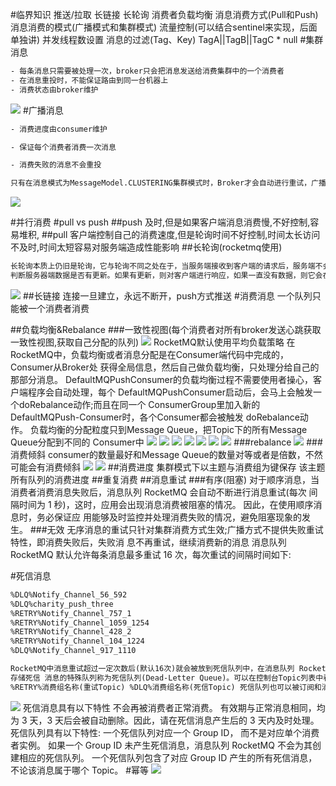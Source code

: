 #临界知识
推送/拉取
长链接
长轮询
消费者负载均衡
消息消费方式(Pull和Push)
消息消费的模式(广播模式和集群模式)
流量控制(可以结合sentinel来实现，后面单独讲) 
并发线程数设置
消息的过滤(Tag、Key) TagA||TagB||TagC * null
#集群消息
```asp
- 每条消息只需要被处理一次，broker只会把消息发送给消费集群中的一个消费者
- 在消息重投时，不能保证路由到同一台机器上
- 消费状态由broker维护
```
![](.z_06_分布式_消息队列_rocketmq_03_核心功能_02_消息消费_集群消息_广播消息_images/039400a9.png)
#广播消息
```asp
- 消费进度由consumer维护

- 保证每个消费者消费一次消息

- 消费失败的消息不会重投

只有在消息模式为MessageModel.CLUSTERING集群模式时，Broker才会自动进行重试，广播消息不重试

```
![](.z_06_分布式_消息队列_rocketmq_03_核心功能_02_消息消费_集群消息_广播消息_images/ba0124d4.png)

#并行消费
#pull vs push
##push
及时,但是如果客户端消息消费慢,不好控制,容易堆积,
##pull
客户端控制自己的消费速度,但是轮询时间不好控制,时间太长访问不及时,时间太短容易对服务端造成性能影响
##长轮询(rocketmq使用)
[](https://segmentfault.com/a/1190000023854950)
```asp
长轮询本质上仍旧是轮询，它与轮询不同之处在于，当服务端接收到客户端的请求后，服务端不会立即将数据返回给客户端，而是会先将这个请求hold住，
判断服务器端数据是否有更新。如果有更新，则对客户端进行响应，如果一直没有数据，则它会在长轮询超时时间之前一直hold住请求并检测是否有数据更新，直到有数据或者超时后才返回
```
![](.z_06_分布式_消息队列_rocketmq_03_核心功能_02_消息消费_并行消费_顺序消费_集群消息_广播消息_tag_pull_push_images/952d5f23.png)
[](http://wuwenliang.net/2019/09/22/%E8%B7%9F%E6%88%91%E5%AD%A6RocektMQ%E4%B9%8B%E7%90%86%E8%A7%A3%E9%95%BF%E8%BD%AE%E8%AF%A2%E6%9C%BA%E5%88%B6/)
##长链接
连接一旦建立，永远不断开，push方式推送
#消费消息
一个队列只能被一个消费者消费

##负载均衡&Rebalance
###一致性视图(每个消费者对所有broker发送心跳获取一致性视图,获取自己分配的队列)
![](.z_06_分布式_消息队列_rocketmq_03_消息消费_积压消息消费_负载均衡_队列路由_队列与消费者关系_并行消费_顺序消费_局部并行顺序消费_集群消息_广播消息_tag_pull_push_消费进度_重复消费_images/3684bee5.png)
RocketMQ默认使用平均负载策略
在RocketMQ中，负载均衡或者消息分配是在Consumer端代码中完成的，Consumer从Broker处 获得全局信息，然后自己做负载均衡，只处理分给自己的那部分消息。
DefaultMQPushConsumer的负载均衡过程不需要使用者操心，客户端程序会自动处理，每个 DefaultMQPushConsumer启动后，会马上会触发一个doRebalance动作;而且在同一个 ConsumerGroup里加入新的DefaultMQPush-Consumer时，各个Consumer都会被触发 doRebalance动作。
负载均衡的分配粒度只到Message Queue，把Topic下的所有Message Queue分配到不同的 Consumer中
![](.z_06_分布式_消息队列_rocketmq_03_核心功能_03_消息消费_负载均衡_队列路由_队列与消费者关系_并行消费_顺序消费_局部并行顺序消费_集群消息_广播消息_tag_pull_push_images/0e55e6c6.png)
![](.z_06_分布式_消息队列_rocketmq_03_消息消费_积压消息消费_负载均衡_队列路由_队列与消费者关系_并行消费_顺序消费_局部并行顺序消费_集群消息_广播消息_tag_pull_push_消费进度_重复消费_images/29a59d8f.png)
![](.z_06_分布式_消息队列_rocketmq_03_消息消费_积压消息消费_负载均衡_队列路由_队列与消费者关系_并行消费_顺序消费_局部并行顺序消费_集群消息_广播消息_tag_pull_push_消费进度_重复消费_images/79f75a9b.png)
![](.z_06_分布式_消息队列_rocketmq_03_消息消费_积压消息消费_负载均衡_队列路由_队列与消费者关系_并行消费_顺序消费_局部并行顺序消费_集群消息_广播消息_tag_pull_push_消费进度_重复消费_images/60b3e49c.png)
![](.z_06_分布式_消息队列_rocketmq_03_消息消费_积压消息消费_负载均衡_队列路由_队列与消费者关系_并行消费_顺序消费_局部并行顺序消费_集群消息_广播消息_tag_pull_push_消费进度_重复消费_images/753235eb.png)
![](.z_06_分布式_消息队列_rocketmq_03_消息消费_积压消息消费_负载均衡_队列路由_队列与消费者关系_并行消费_顺序消费_局部并行顺序消费_集群消息_广播消息_tag_pull_push_消费进度_重复消费_images/fceb6dc6.png)
![](.z_06_分布式_消息队列_rocketmq_03_消息消费_积压消息消费_负载均衡_队列路由_队列与消费者关系_并行消费_顺序消费_局部并行顺序消费_集群消息_广播消息_tag_pull_push_消费进度_重复消费_images/a9534737.png)
###rebalance
[](http://www.tianshouzhi.com/api/tutorials/rocketmq/409)
![](.z_06_分布式_消息队列_rocketmq_03_消息消费_积压消息消费_负载均衡_队列路由_队列与消费者关系_并行消费_顺序消费_局部并行顺序消费_集群消息_广播消息_tag_pull_push_消费进度_重复消费_images/1dc8ce3d.png)
[](http://www.tianshouzhi.com/api/tutorials/rocketmq/409)
###消费倾斜
consumer的数量最好和Message Queue的数量对等或者是倍数，不然可能会有消费倾斜
![](.z_06_分布式_消息队列_rocketmq_03_核心功能_03_消息消费_负载均衡_队列路由_队列与消费者关系_并行消费_顺序消费_局部并行顺序消费_集群消息_广播消息_tag_pull_push_images/e142bc91.png)
![](.z_06_分布式_消息队列_rocketmq_03_核心功能_03_消息消费_负载均衡_队列路由_队列与消费者关系_并行消费_顺序消费_局部并行顺序消费_集群消息_广播消息_tag_pull_push_images/18a563d8.png)
##消费进度
集群模式下以主题与消费组为键保存 该主题所有队列的消费进度
##重复消费
##消息重试
###有序(阻塞)
对于顺序消息，当消费者消费消息失败后，消息队列 RocketMQ 会自动不断进行消息重试(每次 间隔时间为 1 秒)，这时，应用会出现消息消费被阻塞的情况。
因此，在使用顺序消息时，务必保证应 用能够及时监控并处理消费失败的情况，避免阻塞现象的发生。
###无效
无序消息的重试只针对集群消费方式生效;广播方式不提供失败重试特性，即消费失败后，失败消 息不再重试，继续消费新的消息
消息队列 RocketMQ 默认允许每条消息最多重试 16 次，每次重试的间隔时间如下:

#死信消息
```asp
%DLQ%Notify_Channel_56_592
%DLQ%charity_push_three
%RETRY%Notify_Channel_757_1
%RETRY%Notify_Channel_1059_1254
%RETRY%Notify_Channel_428_2
%RETRY%Notify_Channel_104_1224
%DLQ%Notify_Channel_917_1110
```
```asp
RocketMQ中消息重试超过一定次数后(默认16次)就会被放到死信队列中，在消息队列 RocketMQ 中，这种正常情况下无法被消费的消息称为死信消息(Dead-Letter Message)，
存储死信 消息的特殊队列称为死信队列(Dead-Letter Queue)。可以在控制台Topic列表中看到“DLQ”相关的 Topic，默认命名是:
%RETRY%消费组名称(重试Topic) %DLQ%消费组名称(死信Topic) 死信队列也可以被订阅和消费，并且也会过期
```
![](.z_06_分布式_消息队列_rocketmq_03_消息消费_积压消息消费_负载均衡_队列路由_队列与消费者关系_并行消费_顺序消费_局部并行顺序消费_集群消息_广播消息_tag_pull_push_消费进度_重复消费_images/da0d6067.png)
死信消息具有以下特性
不会再被消费者正常消费。
有效期与正常消息相同，均为 3 天，3 天后会被自动删除。因此，请在死信消息产生后的 3 天内及时处理。
死信队列具有以下特性:
一个死信队列对应一个 Group ID， 而不是对应单个消费者实例。
如果一个 Group ID 未产生死信消息，消息队列 RocketMQ 不会为其创建相应的死信队列。 一个死信队列包含了对应 Group ID 产生的所有死信消息，不论该消息属于哪个 Topic。
#幂等
![](.z_06_分布式_消息队列_rocketmq_03_消息消费_积压消息消费_负载均衡_队列路由_队列与消费者关系_并行消费_顺序消费_局部并行顺序消费_集群消息_广播消息_tag_pull_push_消费进度_重复消费_images/15dd7133.png)

